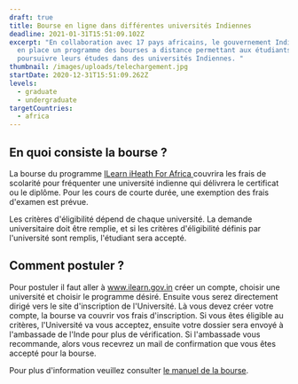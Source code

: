 ```yaml
---
draft: true
title: Bourse en ligne dans différentes universités Indiennes
deadline: 2021-01-31T15:51:09.102Z
excerpt: "En collaboration avec 17 pays africains, le gouvernement Indien a mis
  en place un programme des bourses a distance permettant aux étudiants de
  poursuivre leurs études dans des universités Indiennes. "
thumbnail: /images/uploads/telechargement.jpg
startDate: 2020-12-31T15:51:09.262Z
levels:
  - graduate
  - undergraduate
targetCountries:
  - africa
---
```

## En quoi consiste la bourse ?

La bourse du programme [ILearn iHeath For Africa ](https://www.ilearn.gov.in/explorer)couvrira les frais de scolarité pour fréquenter une université indienne qui délivrera le certificat ou le diplôme. Pour les cours de courte durée, une exemption des frais d'examen est prévue. 

Les critères d'éligibilité dépend de chaque université.  La demande universitaire doit être remplie, et si les critères d'éligibilité définis par l'université sont remplis, l'étudiant sera accepté.

## Comment postuler ?

Pour postuler il faut aller à www.ilearn.gov.in créer un compte, choisir une université et choisir le programme désiré.
Ensuite vous serez directement dirigé vers le site d'inscription de l'Université. 
Là vous devez créer votre compte, la bourse va couvrir vos frais d'inscription.
Si vous êtes éligible au critères, l'Université va vous acceptez, ensuite votre dossier sera envoyé à l'ambassade de l'Inde pour plus de vérification. 
Si l'ambassade vous recommande, alors vous recevrez un mail de confirmation que vous êtes accepté pour la bourse.

Pour plus d'information veuillez consulter [le manuel de la bourse](file:///C:/Users/lenovo/Downloads/iLearn%20Admission%20Manual-MAHE.pdf).